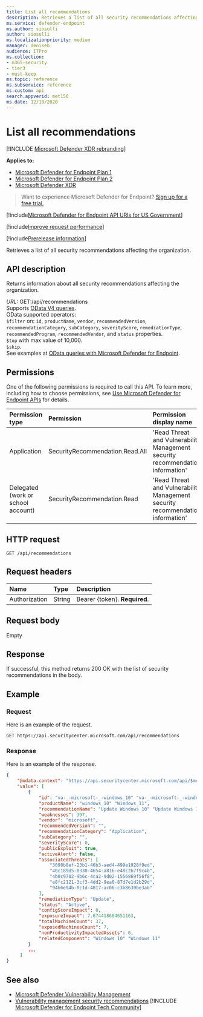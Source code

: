 ```yaml
---
title: List all recommendations
description: Retrieves a list of all security recommendations affecting the organization.
ms.service: defender-endpoint
ms.author: siosulli
author: siosulli
ms.localizationpriority: medium
manager: deniseb
audience: ITPro
ms.collection: 
- m365-security
- tier3
- must-keep
ms.topic: reference
ms.subservice: reference
ms.custom: api
search.appverid: met150
ms.date: 12/18/2020
---
```


# List all recommendations

[!INCLUDE [Microsoft Defender XDR rebranding](../../includes/microsoft-defender.md)]

**Applies to:**

- [Microsoft Defender for Endpoint Plan 1](../microsoft-defender-endpoint.md)
- [Microsoft Defender for Endpoint Plan 2](../microsoft-defender-endpoint.md)
- [Microsoft Defender XDR](/defender-xdr)


> Want to experience Microsoft Defender for Endpoint? [Sign up for a free trial.](https://signup.microsoft.com/create-account/signup?products=7f379fee-c4f9-4278-b0a1-e4c8c2fcdf7e&ru=https://aka.ms/MDEp2OpenTrial?ocid=docs-wdatp-exposedapis-abovefoldlink)

[!include[Microsoft Defender for Endpoint API URIs for US Government](../../includes/microsoft-defender-api-usgov.md)]

[!include[Improve request performance](../../includes/improve-request-performance.md)]

[!include[Prerelease information](../../includes/prerelease.md)]

Retrieves a list of all security recommendations affecting the organization.


## API description

Returns information about all security recommendations affecting the organization.

*URL:* GET:/api/recommendations
<br>Supports [OData V4 queries](https://www.odata.org/documentation/).
<br>OData supported operators:
<br>```$filter``` on:  ```id```, ```productName```, ```vendor```, ```recommendedVersion```, ```recommendationCategory```, ```subCategory```, ```severityScore```, ```remediationType```, ```recommendedProgram```, ```recommendedVendor```, and ```status``` properties.
<br>```$top``` with max value of 10,000.
<br>```$skip```.
<br>See examples at [OData queries with Microsoft Defender for Endpoint](exposed-apis-odata-samples.md).

## Permissions

One of the following permissions is required to call this API. To learn more, including how to choose permissions, see [Use Microsoft Defender for Endpoint APIs](apis-intro.md) for details.

Permission type|Permission|Permission display name
:---|:---|:---
Application|SecurityRecommendation.Read.All|'Read Threat and Vulnerability Management security recommendation information'
Delegated (work or school account)|SecurityRecommendation.Read |'Read Threat and Vulnerability Management security recommendation information'

## HTTP request

```http
GET /api/recommendations
```

## Request headers

Name|Type|Description
:---|:---|:---
Authorization|String|Bearer {token}. **Required**.

## Request body

Empty

## Response

If successful, this method returns 200 OK with the list of security recommendations in the body.

## Example

### Request

Here is an example of the request.

```http
GET https://api.securitycenter.microsoft.com/api/recommendations
```

### Response

Here is an example of the response.

```json
{
    "@odata.context": "https://api.securitycenter.microsoft.com/api/$metadata#Recommendations",
    "value": [
        {
            "id": "va-_-microsoft-_-windows_10" "va-_-microsoft-_-windows_11",
            "productName": "windows_10" "Windows_11",
            "recommendationName": "Update Windows 10" "Update Windows 11",
            "weaknesses": 397,
            "vendor": "microsoft",
            "recommendedVersion": "",
            "recommendationCategory": "Application",
            "subCategory": "",
            "severityScore": 0,
            "publicExploit": true,
            "activeAlert": false,
            "associatedThreats": [
                "3098b8ef-23b1-46b3-aed4-499e1928f9ed",
                "40c189d5-0330-4654-a816-e48c2b7f9c4b",
                "4b0c9702-9b6c-4ca2-9d02-1556869f56f8",
                "e8fc2121-3cf3-4dd2-9ea0-87d7e1d2b29d",
                "94b6e94b-0c1d-4817-ac06-c3b8639be3ab"
            ],
            "remediationType": "Update",
            "status": "Active",
            "configScoreImpact": 0,
            "exposureImpact": 7.674418604651163,
            "totalMachineCount": 37,
            "exposedMachinesCount": 7,
            "nonProductivityImpactedAssets": 0,
            "relatedComponent": "Windows 10" "Windows 11"
        }
        ...
     ]
}
```

## See also

- [Microsoft Defender Vulnerability Management](/defender-endpoint/next-gen-threat-and-vuln-mgt)
- [Vulnerability management security recommendations](/defender-endpoint/tvm-security-recommendation)
[!INCLUDE [Microsoft Defender for Endpoint Tech Community](../../includes/defender-mde-techcommunity.md)]
